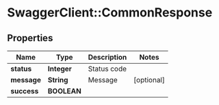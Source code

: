 # SwaggerClient::CommonResponse

## Properties
Name | Type | Description | Notes
------------ | ------------- | ------------- | -------------
**status** | **Integer** | Status code | 
**message** | **String** | Message | [optional] 
**success** | **BOOLEAN** |  | 


